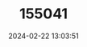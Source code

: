 ---
title: "155041"
category: "Caulolatilus dooleyi"
draft: false
date: 2024-02-22 13:03:51
languages:
  English: ["Bankslope Tilefish"]
---